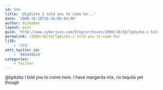 ```yaml
---
id: 556
title: '@lgdizko I told you to come he...'
date: '2008-10-18T16:26:00-04:00'
author: DizkoDan
layout: post
guid: 'http://www.cyberjunx.com/blog/archives/2008/10/18/lgdizko-i-told-you-to-come-he/'
permalink: /2008/10/18/lgdizko-i-told-you-to-come-he/
ljID:
    - '723'
aktt_twitter_id:
    - '965494824'
categories:
    - Twitter
---
```


@lgdizko I told you to come here. I have margarita mix, no tequila yet though